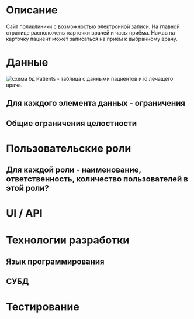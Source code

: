 # Описание
Сайт поликлиники с возможностью электронной записи.
На главной странице расположены карточки врачей и часы приёма. Нажав на карточку пациент может записаться на приём к выбранному врачу.
# Данные
![схема бд](https://user-images.githubusercontent.com/106030709/204094722-0be263da-4fde-4e96-a103-88e1a9e4fd7c.png)
Patients - таблица с данными пациентов и id лечащего врача.

## Для каждого элемента данных - ограничения
## Общие ограничения целостности
# Пользовательские роли
## Для каждой роли - наименование, ответственность, количество пользователей в этой роли?
# UI / API 
# Технологии разработки
## Язык программирования
## СУБД
# Тестирование
